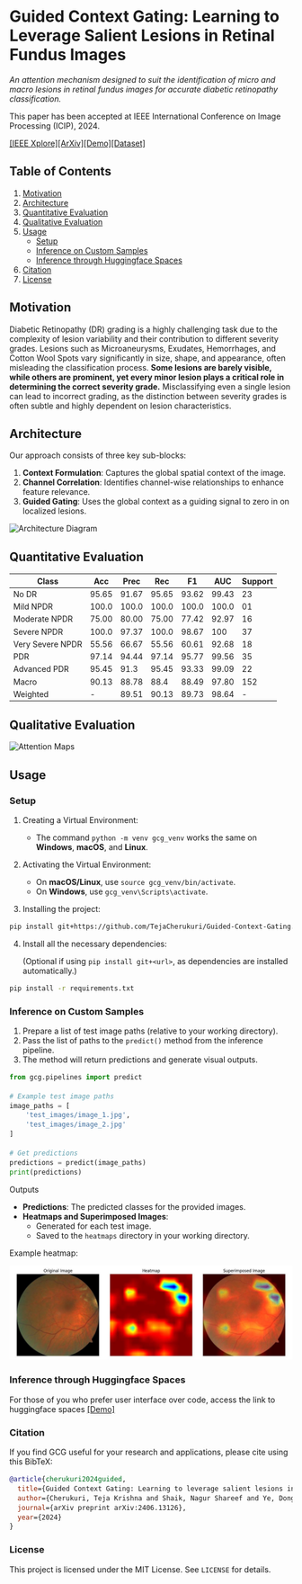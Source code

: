 # Guided Context Gating: Learning to Leverage Salient Lesions in Retinal Fundus Images

_An attention mechanism designed to suit the identification of micro and macro lesions in retinal fundus images for accurate diabetic retinopathy classification._

This paper has been accepted at IEEE International Conference on Image Processing (ICIP), 2024.


[[IEEE Xplore]](https://ieeexplore.ieee.org/document/10647604)[[ArXiv]](https://arxiv.org/abs/2406.13126)[[Demo]](https://huggingface.co/spaces/tejacherukuri/retinal-lesion-detector)[[Dataset]](https://zenodo.org/records/4647952)

## Table of Contents
1. [Motivation](#motivation)
2. [Architecture](#architecture)
3. [Quantitative Evaluation](#quantitative-evaluation)
4. [Qualitative Evaluation](#qualitative-evaluation)
5. [Usage](#usage)
   - [Setup](#setup)
   - [Inference on Custom Samples](#inference-on-custom-samples)
   - [Inference through Huggingface Spaces](#inference-through-huggingface-spaces)
6. [Citation](#citation)
7. [License](#license)

## Motivation
Diabetic Retinopathy (DR) grading is a highly challenging task due to the complexity of lesion variability and their contribution to different severity grades. Lesions such as Microaneurysms, Exudates, Hemorrhages, and Cotton Wool Spots vary significantly in size, shape, and appearance, often misleading the classification process. **Some lesions are barely visible, while others are prominent, yet every minor lesion plays a critical role in determining the correct severity grade.** Misclassifying even a single lesion can lead to incorrect grading, as the distinction between severity grades is often subtle and highly dependent on lesion characteristics.

## Architecture
Our approach consists of three key sub-blocks:
1. **Context Formulation**: Captures the global spatial context of the image.
2. **Channel Correlation**: Identifies channel-wise relationships to enhance feature relevance.
3. **Guided Gating**: Uses the global context as a guiding signal to zero in on localized lesions.

![Architecture Diagram](architecture.jpg)

## Quantitative Evaluation
| Class | Acc   | Prec  | Rec   | F1    | AUC    | Support |
|-------|-------|-------|-------|-------|--------|-------|
| No DR | 95.65 | 91.67 | 95.65 | 93.62 | 99.43  | 23    |
| Mild NPDR | 100.0 | 100.0 | 100.0 | 100.0 | 100.0  | 01    |
| Moderate NPDR | 75.00 | 80.00 | 75.00 | 77.42 | 92.97  | 16    |
| Severe NPDR | 100.0 | 97.37 | 100.0 | 98.67 | 100    | 37    |
| Very Severe NPDR | 55.56 | 66.67 | 55.56 | 60.61 | 92.68  | 18    |
| PDR | 97.14 | 94.44 | 97.14 | 95.77 | 99.56  | 35    |
| Advanced PDR | 95.45 | 91.3  | 95.45 | 93.33 | 99.09  | 22    |
| Macro | 90.13 | 88.78 | 88.4  | 88.49 | 97.80  | 152   |
| Weighted | -   | 89.51 | 90.13 | 89.73 | 98.64  | -     |

## Qualitative Evaluation
![Attention Maps](qualitative_result.png)

## Usage
### Setup
1. Creating a Virtual Environment:
   - The command `python -m venv gcg_venv` works the same on **Windows**, **macOS**, and **Linux**.

2. Activating the Virtual Environment:
   - On **macOS/Linux**, use `source gcg_venv/bin/activate`.
   - On **Windows**, use `gcg_venv\Scripts\activate`.
     
3. Installing the project:
```bash
pip install git+https://github.com/TejaCherukuri/Guided-Context-Gating.git
```
4. Install all the necessary dependencies:
   
   (Optional if using `pip install git+<url>`, as dependencies are installed automatically.)
```bash
pip install -r requirements.txt
```
### Inference on Custom Samples

1. Prepare a list of test image paths (relative to your working directory).
2. Pass the list of paths to the `predict()` method from the inference pipeline.
3. The method will return predictions and generate visual outputs.

```python
from gcg.pipelines import predict

# Example test image paths
image_paths = [
    'test_images/image_1.jpg',
    'test_images/image_2.jpg'
]

# Get predictions
predictions = predict(image_paths)
print(predictions)
```
Outputs

- **Predictions**: The predicted classes for the provided images.
- **Heatmaps and Superimposed Images**:
  - Generated for each test image.
  - Saved to the `heatmaps` directory in your working directory.
    
Example heatmap:
  
![heatmap](heatmaps/heatmap_198_Moderate_NPDR.jpg)

### Inference through Huggingface Spaces

For those of you who prefer user interface over code, access the link to huggingface spaces [[Demo]](https://huggingface.co/spaces/tejacherukuri/Guided-Context-Gating)


### Citation
If you find GCG useful for your research and applications, please cite using this BibTeX:
```bibtex
@article{cherukuri2024guided,
  title={Guided Context Gating: Learning to leverage salient lesions in retinal fundus images},
  author={Cherukuri, Teja Krishna and Shaik, Nagur Shareef and Ye, Dong Hye},
  journal={arXiv preprint arXiv:2406.13126},
  year={2024}
}
```

### License

This project is licensed under the MIT License. See `LICENSE` for details.
